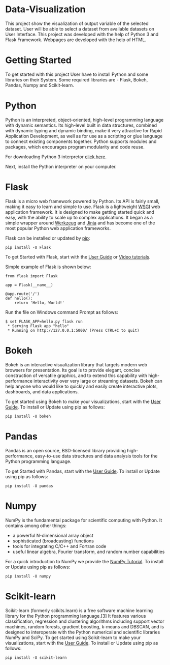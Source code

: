 # Data-Visualization
This project show the visualization of output variable of the selected dataset. User will be able to select a dataset from available datasets on User Interface. This project was developed with the help of Python 3 and Flask Framework. Webpages are developed with the help of HTML.
# Getting Started
To get started with this project User have to install Python and some libraries on their System.
Some required libraries are - Flask, Bokeh, Pandas, Numpy and Scikit-learn.

# Python
Python is an interpreted, object-oriented, high-level programming language with dynamic semantics. Its high-level built in data structures, combined with dynamic typing and dynamic binding, make it very attractive for Rapid Application Development, as well as for use as a scripting or glue language to connect existing components together. Python supports modules and packages, which encourages program modularity and code reuse.

For downloading Python 3 interpretor [click here](https://www.python.org/downloads/).

Next, install the Python interpreter on your computer.

# Flask
Flask is a micro web framework powered by Python. Its API is fairly small, making it easy to learn and simple to use. Flask is a lightweight [WSGI](https://wsgi.readthedocs.io/en/latest/) web application framework. It is designed to make getting started quick and easy, with the ability to scale up to complex applications. It began as a simple wrapper around [Werkzeug](https://www.palletsprojects.com/p/werkzeug/) and [Jinja](https://www.palletsprojects.com/p/jinja/) and has become one of the most popular Python web application frameworks.

Flask can be installed or updated by [pip](https://pip.pypa.io/en/stable/quickstart/):

`pip install -U Flask`

To get Started with Flask, start with the [User Guide](http://flask.pocoo.org/docs/0.12/) or [Video tutorials](https://www.youtube.com/playlist?list=PL-osiE80TeTs4UjLw5MM6OjgkjFeUxCYH).

Simple example of Flask is shown below:

```
from flask import Flask

app = Flask(__name__)

@app.route('/')
def hello():
    return 'Hello, World!'
```
Run the file on Windows command Prompt as follows:

```
$ set FLASK_APP=hello.py flask run
 * Serving Flask app "hello"
 * Running on http://127.0.0.1:5000/ (Press CTRL+C to quit)
```

# Bokeh
Bokeh is an interactive visualization library that targets modern web browsers for presentation. Its goal is to provide elegant, concise construction of versatile graphics, and to extend this capability with high-performance interactivity over very large or streaming datasets. Bokeh can help anyone who would like to quickly and easily create interactive plots, dashboards, and data applications.

To get started using Bokeh to make your visualizations, start with the [User Guide](https://bokeh.pydata.org/en/latest/docs/user_guide.html#userguide).
To install or Update using pip as follows:

`pip install -U bokeh`

# Pandas
Pandas is an open source, BSD-licensed library providing high-performance, easy-to-use data structures and data analysis tools for the Python programming language.

To get Started with Pandas, start with the [User Guide](https://pandas.pydata.org/).
To install or Update using pip as follows:

`pip install -U pandas`

# Numpy
NumPy is the fundamental package for scientific computing with Python. It contains among other things:

+ a powerful N-dimensional array object
+ sophisticated (broadcasting) functions
+ tools for integrating C/C++ and Fortran code
+ useful linear algebra, Fourier transform, and random number capabilities

For a quick introduction to NumPy we provide the [NumPy Tutorial](https://www.numpy.org/devdocs/user/quickstart.html). 
To install or Update using pip as follows:

`pip install -U numpy`

# Scikit-learn
Scikit-learn (formerly scikits.learn) is a free software machine learning library for the Python programming language.[3] It features various classification, regression and clustering algorithms including support vector machines, random forests, gradient boosting, k-means and DBSCAN, and is designed to interoperate with the Python numerical and scientific libraries NumPy and SciPy.
To get started using Scikit-learn to make your visualizations, start with the [User Guide](https://scikit-learn.org/stable/).
To install or Update using pip as follows:

`pip install -U scikit-learn`
